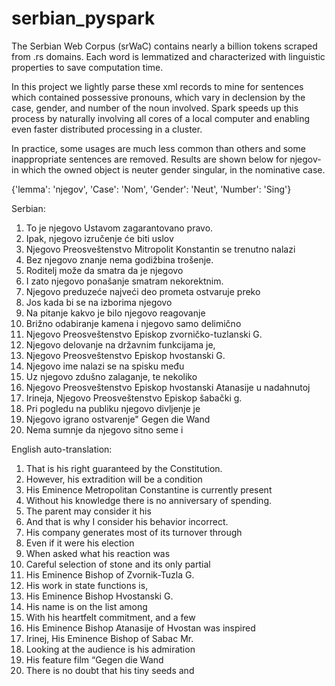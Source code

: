 # serbian_pyspark

The Serbian Web Corpus (srWaC) contains nearly a billion tokens scraped from .rs domains. Each word is lemmatized and characterized with linguistic properties to save computation time. 

In this project we lightly parse these xml records to mine for sentences which contained possessive pronouns, which vary in declension by the case, gender, and number of the noun involved. Spark speeds up this process by naturally involving all cores of a local computer and enabling even faster distributed processing in a cluster.

In practice, some usages are much less common than others and some inappropriate sentences are removed. Results are shown below for njegov- in which the owned object is neuter gender singular, in the nominative case.

{'lemma': 'njegov', 'Case': 'Nom', 'Gender': 'Neut', 'Number': 'Sing'}

Serbian:  
1. To je njegovo Ustavom zagarantovano pravo.  
2. Ipak, njegovo izručenje će biti uslov  
3. Njegovo Preosveštenstvo Mitropolit Konstantin se trenutno nalazi  
4. Bez njegovo znanje nema godižbina trošenje.  
5. Roditelj može da smatra da je njegovo  
6. I zato njegovo ponašanje smatram nekorektnim.  
7. Njegovo preduzeće najveći deo prometa ostvaruje preko  
8. Jos kada bi se na izborima njegovo  
9. Na pitanje kakvo je bilo njegovo reagovanje  
10. Brižno odabiranje kamena i njegovo samo delimično  
11. Njegovo Preosveštenstvo Episkop zvorničko-tuzlanski G.  
12. Njegovo delovanje na državnim funkcijama je,  
13. Njegovo Preosveštenstvo Episkop hvostanski G.  
14. Njegovo ime nalazi se na spisku među  
15. Uz njegovo zdušno zalaganje, te nekoliko  
16. Njegovo Preosveštenstvo Episkop hvostanski Atanasije u nadahnutoj  
17. Irineja, Njegovo Preosveštenstvo Episkop šabački g.  
18. Pri pogledu na publiku njegovo divljenje je  
19. Njegovo igrano ostvarenje" Gegen die Wand  
20. Nema sumnje da njegovo sitno seme i  


English auto-translation:  
1. That is his right guaranteed by the Constitution.  
2. However, his extradition will be a condition  
3. His Eminence Metropolitan Constantine is currently present  
4. Without his knowledge there is no anniversary of spending.  
5. The parent may consider it his  
6. And that is why I consider his behavior incorrect.  
7. His company generates most of its turnover through  
8. Even if it were his election  
9. When asked what his reaction was  
10. Careful selection of stone and its only partial  
11. His Eminence Bishop of Zvornik-Tuzla G.  
12. His work in state functions is,  
13. His Eminence Bishop Hvostanski G.  
14. His name is on the list among  
15. With his heartfelt commitment, and a few  
16. His Eminence Bishop Atanasije of Hvostan was inspired  
17. Irinej, His Eminence Bishop of Sabac Mr.  
18. Looking at the audience is his admiration  
19. His feature film “Gegen die Wand  
20. There is no doubt that his tiny seeds and  
